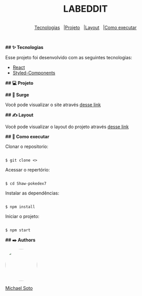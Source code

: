 

<h1 align="center">
LABEDDIT

</h1>
  
<div style="display:flex; justify-content:center;" >

<a href="#-tecnologias">Tecnologias</a>   |

<a href="#-projeto">Projeto</a>   |

<a href="#-layout">Layout</a>   |

<a href="#-como-executar">Como executar</a>
</div>
<br>

**## ✨ Tecnologias**

Esse projeto foi desenvolvido com as seguintes tecnologias:

- [React](https://pt-br.reactjs.org/)
- [Styled-Components](https://styled-components.com/)


**## 💻 Projeto**



**## 👀 Surge**

Você pode visualizar o site  através [desse link]()

**## ✍ Layout**

Você pode visualizar o layout do projeto através [desse link]()

**## 🚀 Como executar**

Clonar o repositorio:

```

$ git clone <>

```

Acessar o repertório:

```

$ cd Shaw-pokedex7 

```

Instalar as dependências:

```

$ npm install

```

Iniciar o projeto:

```

$ npm start

```

**## ✒️ Authors**

 <img src='https://github.com/nicksoto1.png' style="border-radius: 50%;"  width="100px;" /> 



 [Michael Soto](https://github.com/nicksoto1)                               
